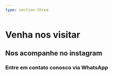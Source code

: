 ```yaml
---
type: section-three
---
```


# Venha nos visitar

## Nos acompanhe no instagram

### Entre em contato conosco via WhatsApp